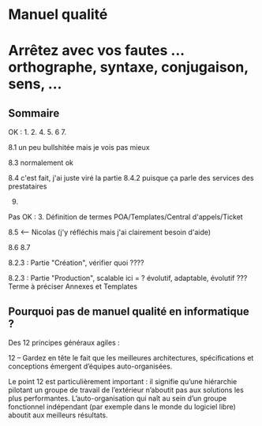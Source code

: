 # Manuel qualité

# Arrêtez avec vos fautes ... orthographe, syntaxe, conjugaison, sens, ... 


## Sommaire

OK :
1.
2.
4.
5.
6
7.

8.1 un peu bullshitée mais je vois pas mieux

8.3 normalement ok

8.4 c'est fait, j'ai juste viré la partie 8.4.2 puisque ça parle des services des prestataires

9.

Pas OK :
3. Définition de termes POA/Templates/Central d'appels/Ticket

8.5 <-- Nicolas (j'y réfléchis mais j'ai clairement besoin d'aide)

8.6
8.7

8.2.3 : Partie "Création", vérifier quoi ????

8.2.3 : Partie "Production", scalable ici = ? évolutif, adaptable, évolutif ??? Terme à préciser
Annexes et Templates

## Pourquoi pas de manuel qualité en informatique ?

Des 12 principes généraux agiles :

12 – Gardez en tête le fait que les meilleures architectures, spécifications et conceptions émergent d’équipes auto-organisées.

Le point 12 est particulièrement important : il signifie qu’une hiérarchie
pilotant un groupe de travail de l’extérieur n’aboutit pas aux solutions les
plus performantes. L’auto-organisation qui naît au sein d’un groupe fonctionnel
indépendant (par exemple dans le monde du logiciel libre) aboutit aux meilleurs
résultats.
